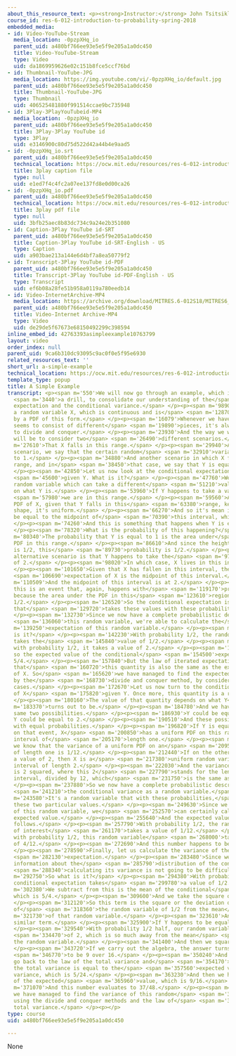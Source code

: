 ```yaml
---
about_this_resource_text: <p><strong>Instructor:</strong> John Tsitsiklis</p>
course_id: res-6-012-introduction-to-probability-spring-2018
embedded_media:
- id: Video-YouTube-Stream
  media_location: -0pzpXHq_io
  parent_uid: a480bf766ee93e5e5f9e205a1a0dc450
  title: Video-YouTube-Stream
  type: Video
  uid: da1869959626e02c151b8fce5ccf76bd
- id: Thumbnail-YouTube-JPG
  media_location: https://img.youtube.com/vi/-0pzpXHq_io/default.jpg
  parent_uid: a480bf766ee93e5e5f9e205a1a0dc450
  title: Thumbnail-YouTube-JPG
  type: Thumbnail
  uid: 406525481880f991514ccae9bc735948
- id: 3Play-3PlayYouTubeid-MP4
  media_location: -0pzpXHq_io
  parent_uid: a480bf766ee93e5e5f9e205a1a0dc450
  title: 3Play-3Play YouTube id
  type: 3Play
  uid: e3146900c80d75d522d42a44b4e9aad5
- id: -0pzpXHq_io.srt
  parent_uid: a480bf766ee93e5e5f9e205a1a0dc450
  technical_location: https://ocw.mit.edu/resources/res-6-012-introduction-to-probability-spring-2018/part-i-the-fundamentals/a-simple-example/-0pzpXHq_io.srt
  title: 3play caption file
  type: null
  uid: e1ed7f4c4fc2a07ee137fd8e0d00ca26
- id: -0pzpXHq_io.pdf
  parent_uid: a480bf766ee93e5e5f9e205a1a0dc450
  technical_location: https://ocw.mit.edu/resources/res-6-012-introduction-to-probability-spring-2018/part-i-the-fundamentals/a-simple-example/-0pzpXHq_io.pdf
  title: 3play pdf file
  type: null
  uid: 3bfb25aec8b83dc734c9a24e2b351080
- id: Caption-3Play YouTube id-SRT
  parent_uid: a480bf766ee93e5e5f9e205a1a0dc450
  title: Caption-3Play YouTube id-SRT-English - US
  type: Caption
  uid: a903bae213a144e6d4bf7a8ea50779f2
- id: Transcript-3Play YouTube id-PDF
  parent_uid: a480bf766ee93e5e5f9e205a1a0dc450
  title: Transcript-3Play YouTube id-PDF-English - US
  type: Transcript
  uid: ef6b08a28fe51b958a0119a780eedb14
- id: Video-InternetArchive-MP4
  media_location: https://archive.org/download/MITRES.6-012S18/MITRES6_012S18_L13-08_300k.mp4
  parent_uid: a480bf766ee93e5e5f9e205a1a0dc450
  title: Video-Internet Archive-MP4
  type: Video
  uid: de29de5f67673e68150492299c398594
inline_embed_id: 42763393asimpleexample10763799
layout: video
order_index: null
parent_uid: 9ca6b310dc93095c9ac0f0e5f95e6930
related_resources_text: ''
short_url: a-simple-example
technical_location: https://ocw.mit.edu/resources/res-6-012-introduction-to-probability-spring-2018/part-i-the-fundamentals/a-simple-example
template_type: popup
title: A Simple Example
transcript: <p><span m='550'>We will now go through an example, which is essentially</span>
  <span m='3440'>a drill, to consolidate our understanding of the</span> <span m='6290'>conditional
  expectation and the conditional variance.</span> </p><p><span m='9890'>Consider
  a random variable X, which is continuous and is</span> <span m='12870'>described
  by a PDF of this form.</span> </p><p><span m='16079'>Whenever we have a PDF that
  seems to consist of different</span> <span m='19890'>pieces, it's always useful
  to divide and conquer.</span> </p><p><span m='23930'>And the way we will do that
  will be to consider two</span> <span m='26490'>different scenarios.</span> </p><p><span
  m='27610'>That X falls in this range.</span> </p><p><span m='29940'>And in that
  scenario, we say that the certain random</span> <span m='32910'>variable Y is equal
  to 1.</span> </p><p><span m='34880'>And another scenario in which X falls in this
  range, and in</span> <span m='38450'>that case, we say that Y is equal to 2.</span>
  </p><p><span m='42850'>Let us now look at the conditional expectation of X</span>
  <span m='45600'>given Y. What is it?</span> </p><p><span m='47760'>Well, it is a
  random variable which can take a different</span> <span m='51210'>values depending
  on what Y is.</span> </p><p><span m='53960'>If Y happens to take a value of 1, then</span>
  <span m='57980'>we are in this range.</span> </p><p><span m='59560'>And the conditional
  PDF of X, given that Y falls in this</span> <span m='63380'>range, keeps the same
  shape, it's uniform.</span> </p><p><span m='66270'>And so it's mean is going to
  be equal to the midpoint of</span> <span m='70390'>this interval, which is 1/2.</span>
  </p><p><span m='74260'>And this is something that happens when Y is equal to 1.</span>
  </p><p><span m='78320'>What is the probability of this happening?</span> </p><p><span
  m='80340'>The probability that Y is equal to 1 is the area under</span> <span m='84020'>the
  PDF in this range.</span> </p><p><span m='86610'>And since the height of the PDF
  is 1/2, this</span> <span m='89730'>probability is 1/2.</span> </p><p><span m='93830'>The
  alternative scenario is that Y happens to take the</span> <span m='97180'>value
  of 2.</span> </p><p><span m='98020'>In which case, X lives in this interval.</span>
  </p><p><span m='101650'>Given that X has fallen in this interval, the conditional</span>
  <span m='106690'>expectation of X is the midpoint of this interval.</span> </p><p><span
  m='110509'>And the midpoint of this interval is at 2.</span> </p><p><span m='116229'>And
  this is an event that, again, happens with</span> <span m='119170'>probability 1/2,
  because the area under the PDF in this</span> <span m='123610'>region is equal to
  1/2.</span> </p><p><span m='126520'>So the conditional expectation is a random variable
  that</span> <span m='129720'>takes these values with these probabilities.</span>
  </p><p><span m='132730'>Since we now have a complete probabilistic description of</span>
  <span m='136060'>this random variable, we're able to calculate the</span> <span
  m='139250'>expectation of this random variable.</span> </p><p><span m='141250'>What
  is it?</span> </p><p><span m='142230'>With probability 1/2, the random variable
  takes the</span> <span m='145840'>value of 1/2.</span> </p><p><span m='147610'>And
  with probability 1/2, it takes a value of 2.</span> </p><p><span m='151970'>And
  so the expected value of the conditional</span> <span m='154500'>expectation is
  5/4.</span> </p><p><span m='157840'>But the law of iterated expectations tells us
  that</span> <span m='160720'>this quantity is also the same as the expected value
  of X. So</span> <span m='165620'>we have managed to find the expected value of X
  by the</span> <span m='168730'>divide and conquer method, by considering different
  cases.</span> </p><p><span m='172670'>Let us now turn to the conditional variance
  of X</span> <span m='175820'>given Y. Once more, this quantity is a random variable.</span>
  </p><p><span m='180160'>The value of that quantity depends on what Y</span> <span
  m='183370'>turns out to be.</span> </p><p><span m='184780'>And we have, again, the
  same two possibilities.</span> </p><p><span m='186930'>Y could be equal to 1, or
  Y could be equal to 2.</span> </p><p><span m='190510'>And these possibilities happen
  with equal probabilities.</span> </p><p><span m='196820'>If Y is equal to 1, conditional
  on that event, X</span> <span m='200850'>has a uniform PDF on this range, on an
  interval of</span> <span m='205170'>length one.</span> </p><p><span m='205970'>And
  we know that the variance of a uniform PDF on an</span> <span m='209550'>interval
  of length one is 1/12.</span> </p><p><span m='212440'>If on the other hand, Y takes
  a value of 2, then X is a</span> <span m='217380'>uniform random variable on an
  interval of length 2.</span> </p><p><span m='222030'>And the variance in this case
  is 2 squared, where this 2</span> <span m='227790'>stands for the length of the
  interval, divided by 12, which</span> <span m='231750'>is the same as 4/12.</span>
  </p><p><span m='237880'>So we now have a complete probabilistic description of</span>
  <span m='241210'>the conditional variance as a random variable.</span> </p><p><span
  m='243580'>It's a random variable that with these probabilities,</span> <span m='246890'>takes
  these two particular values.</span> </p><p><span m='249630'>Since we know the distribution
  of this random variable, we</span> <span m='252570'>can certainly calculate its
  expected value.</span> </p><p><span m='255640'>And the expected value is found as
  follows.</span> </p><p><span m='257790'>With probability 1/2, the random variable
  of interest</span> <span m='261170'>takes a value of 1/12.</span> </p><p><span m='264000'>And
  with probability 1/2, this random variable</span> <span m='268000'>takes a value
  of 4/12.</span> </p><p><span m='272690'>And this number happens to be 5/24.</span>
  </p><p><span m='278590'>Finally, let us calculate the variance of the conditional</span>
  <span m='282130'>expectation.</span> </p><p><span m='283480'>Since we have complete
  information about the</span> <span m='285790'>distribution of the conditional expectation,</span>
  <span m='288340'>calculating its variance is not going to be difficult.</span> </p><p><span
  m='292750'>So what is it?</span> </p><p><span m='294380'>With probability 1/2, the
  conditional expectation takes</span> <span m='299780'>a value of 1/2.</span> </p><p><span
  m='302380'>We subtract from this is the mean of the conditional</span> <span m='305990'>expectation,
  which is 5/4.</span> </p><p><span m='309600'>And we take the square of that.</span>
  </p><p><span m='312120'>So this term is the square or the deviation of the value
  of</span> <span m='318360'>the random variable of 1/2 from the mean</span> <span
  m='321730'>of that random variable.</span> </p><p><span m='323610'>And we get a
  similar term.</span> </p><p><span m='325900'>If Y happens to be equal to 2.</span>
  </p><p><span m='329540'>With probability 1/2 half, our random variable takes a value</span>
  <span m='334470'>of 2, which is so much away from the mean</span> <span m='338500'>of
  the random variable.</span> </p><p><span m='341400'>And then we square that quantity.</span>
  </p><p><span m='343720'>If we carry out the algebra, the answer turns out</span>
  <span m='346770'>to be 9 over 16.</span> </p><p><span m='350240'>And now we can
  go back to the law of the total variance and</span> <span m='354170'>calculate that
  the total variance is equal to the</span> <span m='357560'>expected value of the
  variance, which is 5/24.</span> </p><p><span m='363230'>And then we have the variance
  of the expected</span> <span m='365960'>value, which is 9/16.</span> </p><p><span
  m='371070'>And this number evaluates to 37/48.</span> </p><p><span m='379860'>So
  we have managed to find the variance of this random</span> <span m='382730'>variable
  using the divide and conquer methods and the law of</span> <span m='386930'>the
  total variance.</span> </p><p></p>
type: course
uid: a480bf766ee93e5e5f9e205a1a0dc450

---
```

None